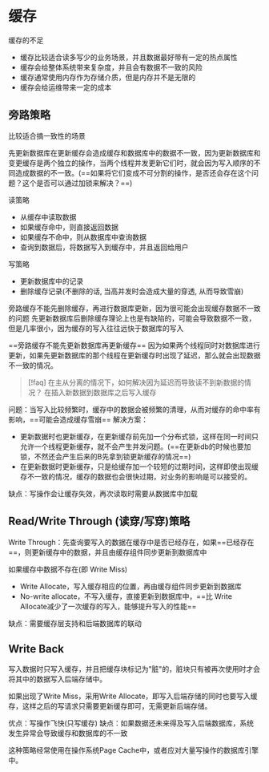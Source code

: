 # 缓存

缓存的不足
- 缓存比较适合读多写少的业务场景，并且数据最好带有一定的热点属性
- 缓存会给整体系统带来复杂度，并且会有数据不一致的风险
- 缓存通常使用内存作为存储介质，但是内存并不是无限的
- 缓存会给运维带来一定的成本

## 旁路策略

比较适合搞一致性的场景

先更新数据库在更新缓存会造成缓存和数据库中的数据不一致，因为更新数据库和变更缓存是两个独立的操作，当两个线程并发更新它们时，就会因为写入顺序的不同造成数据的不一致。(==如果将它们变成不可分割的操作，是否还会存在这个问题？这个是否可以通过加锁来解决？==)

读策略
- 从缓存中读取数据
- 如果缓存命中，则直接返回数据
- 如果缓存不命中，则从数据库中查询数据
- 查询到数据后，将数据写入到缓存中，并且返回给用户

写策略
- 更新数据库中的记录
- 删除缓存记录(不删除的话, 当高并发时会造成大量的穿透, 从而导致雪崩)

旁路缓存不能先删除缓存，再进行数据库更新，因为很可能会出现缓存数据不一致的问题
先更新数据库后删除缓存理论上也是有缺陷的，可能会导致数据不一致，但是几率很小，因为缓存的写入往往远快于数据库的写入

==旁路缓存不能先更新数据库再更新缓存==
因为如果两个线程同时对数据库进行更新，如果先更新数据库的那个线程在更新缓存时出现了延迟，那么就会出现数据不一致的情况。

> [!faq] 在主从分离的情况下，如何解决因为延迟而导致读不到新数据的情况？
> 在插入新数据到数据库之后写入缓存

问题：当写入比较频繁时，缓存中的数据会被频繁的清理，从而对缓存的命中率有影响，==可能会造成缓存雪崩==
解决方案：
- 更新数据时也更新缓存，在更新缓存前先加一个分布式锁，这样在同一时间只允许一个线程更新缓存，就不会产生并发问题。(==在更新db的时候也要加锁，不然还会产生后来的B先拿到锁更新缓存的情况==)
- 在更新数据时更新缓存，只是给缓存加一个较短的过期时间，这样即使出现缓存不一致的情况，缓存的数据也会很快过期，对业务的影响是可以接受的。

缺点：写操作会让缓存失效，再次读取时需要从数据库中加载

## Read/Write Through (读穿/写穿)策略

Write Through：先查询要写入的数据在缓存中是否已经存在，如果==已经存在==，则更新缓存中的数据，并且由缓存组件同步更新到数据库中

如果缓存中数据不存在(即 Write Miss)
- Write Allocate，写入缓存相应的位置，再由缓存组件同步更新到数据库
- No-write allocate，不写入缓存，直接更新到数据库中，==比 Write Allocate减少了一次缓存的写入，能够提升写入的性能==

缺点：需要缓存层支持和后端数据库的联动

## Write Back

写入数据时只写入缓存，并且把缓存块标记为"脏"的，脏块只有被再次使用时才会将其中的数据写入后端存储中。

如果出现了Write Miss，采用Write Allocate，即写入后端存储的同时也要写入缓存，这样之后的写请求只需要更新缓存即可，无需更新后端存储。

优点：写操作飞快(只写缓存)
缺点：如果数据还未来得及写入后端数据库，系统发生异常会导致缓存和数据库的不一致

这种策略经常使用在操作系统Page Cache中，或者应对大量写操作的数据库引擎中。